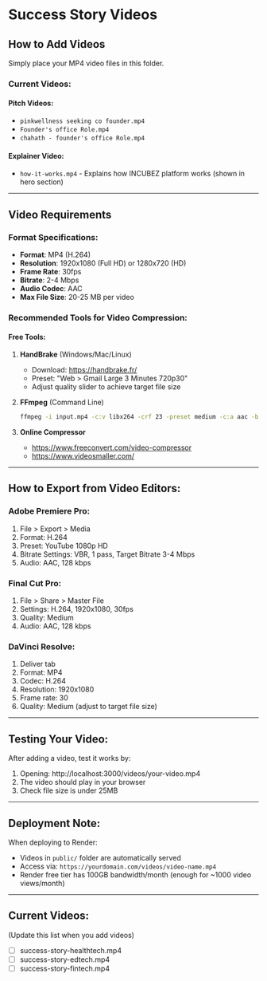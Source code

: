 # Success Story Videos

## How to Add Videos

Simply place your MP4 video files in this folder.

### Current Videos:

#### Pitch Videos:
- `pinkwellness seeking co founder.mp4`
- `Founder's office Role.mp4`
- `chahath - founder's office Role.mp4`

#### Explainer Video:
- `how-it-works.mp4` - Explains how INCUBEZ platform works (shown in hero section)

---

## Video Requirements

### Format Specifications:
- **Format**: MP4 (H.264)
- **Resolution**: 1920x1080 (Full HD) or 1280x720 (HD)
- **Frame Rate**: 30fps
- **Bitrate**: 2-4 Mbps
- **Audio Codec**: AAC
- **Max File Size**: 20-25 MB per video

### Recommended Tools for Video Compression:

#### Free Tools:
1. **HandBrake** (Windows/Mac/Linux)
   - Download: https://handbrake.fr/
   - Preset: "Web > Gmail Large 3 Minutes 720p30"
   - Adjust quality slider to achieve target file size

2. **FFmpeg** (Command Line)
   ```bash
   ffmpeg -i input.mp4 -c:v libx264 -crf 23 -preset medium -c:a aac -b:a 128k output.mp4
   ```

3. **Online Compressor**
   - https://www.freeconvert.com/video-compressor
   - https://www.videosmaller.com/

---

## How to Export from Video Editors:

### Adobe Premiere Pro:
1. File > Export > Media
2. Format: H.264
3. Preset: YouTube 1080p HD
4. Bitrate Settings: VBR, 1 pass, Target Bitrate 3-4 Mbps
5. Audio: AAC, 128 kbps

### Final Cut Pro:
1. File > Share > Master File
2. Settings: H.264, 1920x1080, 30fps
3. Quality: Medium
4. Audio: AAC, 128 kbps

### DaVinci Resolve:
1. Deliver tab
2. Format: MP4
3. Codec: H.264
4. Resolution: 1920x1080
5. Frame rate: 30
6. Quality: Medium (adjust to target file size)

---

## Testing Your Video:

After adding a video, test it works by:
1. Opening: http://localhost:3000/videos/your-video.mp4
2. The video should play in your browser
3. Check file size is under 25MB

---

## Deployment Note:

When deploying to Render:
- Videos in `public/` folder are automatically served
- Access via: `https://yourdomain.com/videos/video-name.mp4`
- Render free tier has 100GB bandwidth/month (enough for ~1000 video views/month)

---

## Current Videos:

(Update this list when you add videos)

- [ ] success-story-healthtech.mp4
- [ ] success-story-edtech.mp4  
- [ ] success-story-fintech.mp4
